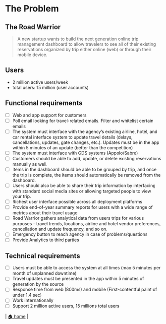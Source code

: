 # The Problem


## The Road Warrior

>A new startup wants to build the next generation online trip management
>dashboard to allow travelers to see all of their existing reservations organized by trip either online (web) or through their mobile device.
  
## Users

- 2 million active users/week
- total users: 15 million (user accounts)

## Functional requirements
- [ ]  Web and app support for customers
- [ ]  Poll email looking for travel-related emails. Filter and whitelist certain emails
- [ ]  The system must interface with the agency’s
existing airline, hotel, and car rental interface system to update travel details (delays, cancellations, updates, gate changes, etc.). Updates must be in the app within 5 minutes of an update (better than the competition)
- [ ]  The system must interface with GDS systems (Appolo/Sabre)
- [ ]  Customers should be able to add, update, or delete existing reservations manually as well.
- [ ]  Items in the dashboard should be able to be grouped by trip, and once the trip is complete, the items should automatically be removed from the dashboard.
- [ ]  Users should also be able to share their trip information by interfacing with standard social media sites or allowing targeted people to view your trip.
- [ ]  Richest user interface possible across all deployment platforms
- [ ]  Provide end-of-year summary reports for users with a wide range of metrics about their travel usage
- [ ]  Road Warrior gathers analytical data from users trips for various purposes - travel trends, locations, airline and hotel vendor preferences, cancellation and update frequency, and so on.
- [ ]  Emergency button to reach agency in case of problems/questions
- [ ]  Provide Analytics to third parties

## Technical requirements

- [ ]  Users must be able to access the system at all times (max 5 minutes per month of unplanned downtime)
- [ ]  Travel updates must be presented in the app within 5 minutes of generation by the source
- [ ]  Response time from web (800ms) and mobile (First-contentful paint of under 1.4 sec)
- [ ]  Work internationally
- [ ]  Support 2 million active users, 15 millions total users

| [🏠 home](../README.md#challenge) |
